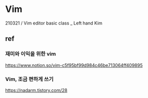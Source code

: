 # Vim

210321 / Vim editor basic class _ Left hand Kim

## ref
### 재미와 이익을 위한 vim
https://www.notion.so/vim-c5f95bf99d984c46be713064ff409895
### Vim, 조금 편하게 쓰기
https://nadarm.tistory.com/28

